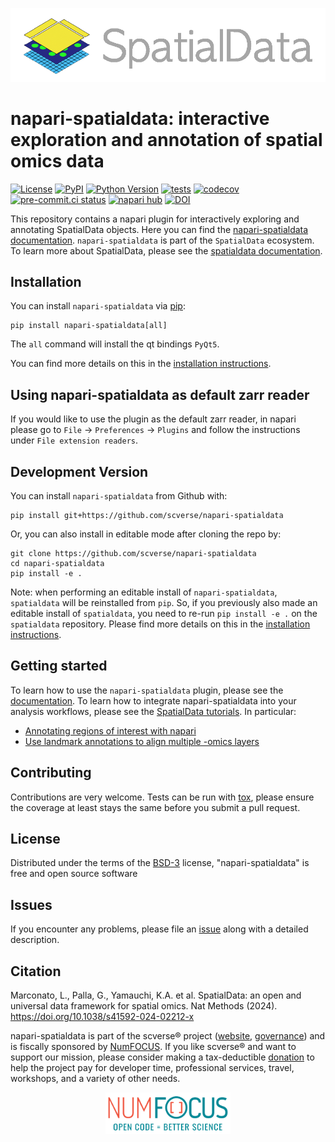 ![SpatialData banner](https://github.com/scverse/spatialdata/blob/main/docs/_static/img/spatialdata_horizontal.png?raw=true)

# napari-spatialdata: interactive exploration and annotation of spatial omics data

[![License](https://img.shields.io/pypi/l/napari-spatialdata.svg?color=green)](https://github.com/scverse/napari-spatialdata/raw/main/LICENSE)
[![PyPI](https://img.shields.io/pypi/v/napari-spatialdata.svg?color=green)](https://pypi.org/project/napari-spatialdata)
[![Python Version](https://img.shields.io/pypi/pyversions/napari-spatialdata.svg?color=green)](https://python.org)
[![tests](https://github.com/scverse/napari-spatialdata/workflows/tests/badge.svg)](https://github.com/scverse/napari-spatialdata/actions)
[![codecov](https://codecov.io/gh/scverse/napari-spatialdata/branch/main/graph/badge.svg?token=ASqlOKnOj7)](https://codecov.io/gh/scverse/napari-spatialdata)
[![pre-commit.ci status](https://results.pre-commit.ci/badge/github/scverse/napari-spatialdata/main.svg)](https://results.pre-commit.ci/latest/github/scverse/napari-spatialdata/main)
[![napari hub](https://img.shields.io/endpoint?url=https://api.napari-hub.org/shields/napari-spatialdata)](https://napari-hub.org/plugins/napari-spatialdata)
[![DOI](https://zenodo.org/badge/477021400.svg)](https://zenodo.org/badge/latestdoi/477021400)

This repository contains a napari plugin for interactively exploring and annotating SpatialData objects. Here you can find the [napari-spatialdata documentation](https://spatialdata.scverse.org/projects/napari/en/latest/notebooks/spatialdata.html). `napari-spatialdata` is part of the `SpatialData` ecosystem. To learn more about SpatialData, please see the [spatialdata documentation](https://spatialdata.scverse.org/).

## Installation

You can install `napari-spatialdata` via [pip]:

    pip install napari-spatialdata[all]

The `all` command will install the qt bindings `PyQt5`.

You can find more details on this in the [installation instructions](https://spatialdata.scverse.org/en/latest/installation.html).

## Using napari-spatialdata as default zarr reader

If you would like to use the plugin as the default zarr reader, in napari please go to `File` -> `Preferences`
-> `Plugins` and follow the instructions under `File extension readers`.

## Development Version

You can install `napari-spatialdata` from Github with:

    pip install git+https://github.com/scverse/napari-spatialdata

Or, you can also install in editable mode after cloning the repo by:

    git clone https://github.com/scverse/napari-spatialdata
    cd napari-spatialdata
    pip install -e .

Note: when performing an editable install of `napari-spatialdata`, `spatialdata` will be reinstalled from `pip`. So, if you previously also made an editable install of `spatialdata`, you need to re-run `pip install -e .` on the `spatialdata` repository. Please find more details on this in the [installation instructions](https://spatialdata.scverse.org/en/latest/installation.html).

## Getting started

To learn how to use the `napari-spatialdata` plugin, please see the [documentation](https://spatialdata.scverse.org/projects/napari/en/latest/notebooks/spatialdata.html). To learn how to integrate napari-spatialdata into your analysis workflows, please see the [SpatialData tutorials](https://spatialdata.scverse.org/en/latest/tutorials/notebooks/notebooks.html). In particular:

- [Annotating regions of interest with napari](https://spatialdata.scverse.org/en/latest/tutorials/notebooks/notebooks/examples/napari_rois.html)
- [Use landmark annotations to align multiple -omics layers](https://spatialdata.scverse.org/en/latest/tutorials/notebooks/notebooks/examples/alignment_using_landmarks.html)

## Contributing

Contributions are very welcome. Tests can be run with [tox], please ensure
the coverage at least stays the same before you submit a pull request.

## License

Distributed under the terms of the [BSD-3] license,
"napari-spatialdata" is free and open source software

## Issues

If you encounter any problems, please file an [issue] along with a detailed description.

## Citation

Marconato, L., Palla, G., Yamauchi, K.A. et al. SpatialData: an open and universal data framework for spatial omics. Nat Methods (2024). https://doi.org/10.1038/s41592-024-02212-x

[napari]: https://github.com/napari/napari
[cookiecutter]: https://github.com/audreyr/cookiecutter
[@napari]: https://github.com/napari
[mit]: http://opensource.org/licenses/MIT
[bsd-3]: http://opensource.org/licenses/BSD-3-Clause
[gnu gpl v3.0]: http://www.gnu.org/licenses/gpl-3.0.txt
[gnu lgpl v3.0]: http://www.gnu.org/licenses/lgpl-3.0.txt
[apache software license 2.0]: http://www.apache.org/licenses/LICENSE-2.0
[mozilla public license 2.0]: https://www.mozilla.org/media/MPL/2.0/index.txt
[cookiecutter-napari-plugin]: https://github.com/napari/cookiecutter-napari-plugin
[tox]: https://tox.readthedocs.io/en/latest/
[pip]: https://pypi.org/project/pip/
[pypi]: https://pypi.org/
[issue]: https://github.com/scverse/napari-spatialdata/issues

[//]: # (numfocus-fiscal-sponsor-attribution)

napari-spatialdata is part of the scverse® project ([website](https://scverse.org), [governance](https://scverse.org/about/roles)) and is fiscally sponsored by [NumFOCUS](https://numfocus.org/).
If you like scverse® and want to support our mission, please consider making a tax-deductible [donation](https://numfocus.org/donate-to-scverse) to help the project pay for developer time, professional services, travel, workshops, and a variety of other needs.

<div align="center">
<a href="https://numfocus.org/project/scverse">
  <img
    src="https://raw.githubusercontent.com/numfocus/templates/master/images/numfocus-logo.png"
    width="200"
  >
</a>
</div>
